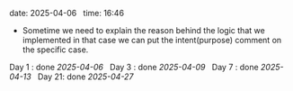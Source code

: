 date: 2025-04-06  
time: 16:46  

- Sometime we need to explain the reason behind the logic that we implemented in that case we can put the intent(purpose) comment on the specific case.

Day 1 : done *2025-04-06*  
Day 3 : done *2025-04-09*  
Day 7 : done *2025-04-13*  
Day 21: done *2025-04-27*